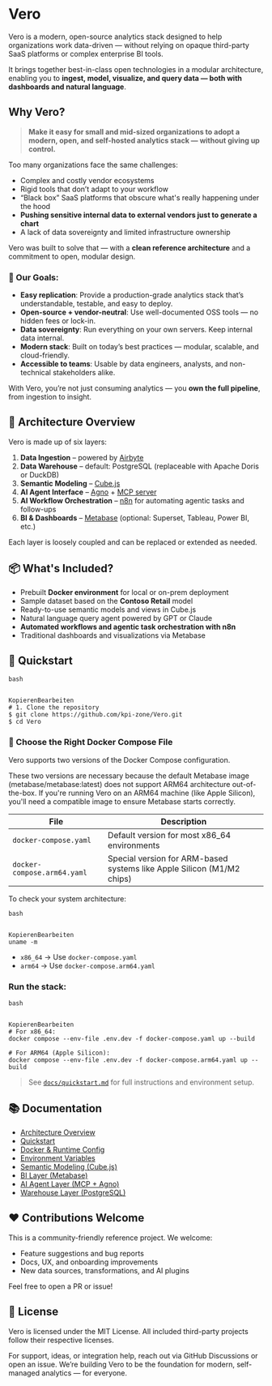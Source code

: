 # Vero

Vero is a modern, open-source analytics stack designed to help organizations work data-driven — without relying on opaque third-party SaaS platforms or complex enterprise BI tools.

It brings together best-in-class open technologies in a modular architecture, enabling you to **ingest, model, visualize, and query data — both with dashboards and natural language**.

## Why Vero?

> **Make it easy for small and mid-sized organizations to adopt a modern, open, and self-hosted analytics stack — without giving up control.**

Too many organizations face the same challenges:

- Complex and costly vendor ecosystems
- Rigid tools that don’t adapt to your workflow
- “Black box” SaaS platforms that obscure what's really happening under the hood
- **Pushing sensitive internal data to external vendors just to generate a chart**
- A lack of data sovereignty and limited infrastructure ownership

Vero was built to solve that — with a **clean reference architecture** and a commitment to open, modular design.

### 🚀 Our Goals:

- **Easy replication**: Provide a production-grade analytics stack that’s understandable, testable, and easy to deploy.
- **Open-source + vendor-neutral**: Use well-documented OSS tools — no hidden fees or lock-in.
- **Data sovereignty**: Run everything on your own servers. Keep internal data internal.
- **Modern stack**: Built on today’s best practices — modular, scalable, and cloud-friendly.
- **Accessible to teams**: Usable by data engineers, analysts, and non-technical stakeholders alike.

With Vero, you’re not just consuming analytics — you **own the full pipeline**, from ingestion to insight.



## 🧱 Architecture Overview

Vero is made up of six layers:

1. **Data Ingestion** – powered by [Airbyte](https://airbyte.com)
2. **Data Warehouse** – default: PostgreSQL (replaceable with Apache Doris or DuckDB)
3. **Semantic Modeling** – [Cube.js](https://cube.dev)
4. **AI Agent Interface** – [Agno](https://docs.agno.com/introduction) + [MCP server](https://github.com/isaacwasserman/mcp_cube_server)
5. **AI Workflow Orchestration** – [n8n](https://docs.n8n.io/) for automating agentic tasks and follow-ups
6. **BI & Dashboards** – [Metabase](https://metabase.com) (optional: Superset, Tableau, Power BI, etc.)

Each layer is loosely coupled and can be replaced or extended as needed.



## 📦 What's Included?

- Prebuilt **Docker environment** for local or on-prem deployment
- Sample dataset based on the **Contoso Retail** model
- Ready-to-use semantic models and views in Cube.js
- Natural language query agent powered by GPT or Claude
- **Automated workflows and agentic task orchestration with n8n**
- Traditional dashboards and visualizations via Metabase



## 🧪 Quickstart

```
bash


KopierenBearbeiten
# 1. Clone the repository
$ git clone https://github.com/kpi-zone/Vero.git
$ cd Vero
```

### 🐳 Choose the Right Docker Compose File

Vero supports two versions of the Docker Compose configuration.

These two versions are necessary because the default Metabase image (metabase/metabase:latest) does not support ARM64 architecture out-of-the-box. If you're running Vero on an ARM64 machine (like Apple Silicon), you'll need a compatible image to ensure Metabase starts correctly.

| File                        | Description                                                  |
| --------------------------- | ------------------------------------------------------------ |
| `docker-compose.yaml`       | Default version for most x86_64 environments                 |
| `docker-compose.arm64.yaml` | Special version for ARM-based systems like Apple Silicon (M1/M2 chips) |



To check your system architecture:

```
bash


KopierenBearbeiten
uname -m
```

- `x86_64` → Use `docker-compose.yaml`
- `arm64` → Use `docker-compose.arm64.yaml`

### Run the stack:

```
bash


KopierenBearbeiten
# For x86_64:
docker compose --env-file .env.dev -f docker-compose.yaml up --build

# For ARM64 (Apple Silicon):
docker compose --env-file .env.dev -f docker-compose.arm64.yaml up --build
```

> See [`docs/quickstart.md`](./docs/quickstart.md) for full instructions and environment setup.



## 📚 Documentation

- [Architecture Overview](./docs/architecture.md)
- [Quickstart](./docs/quickstart.md)
- [Docker & Runtime Config](./docs/conf/docker.md)
- [Environment Variables](./docs/conf/environment.md)
- [Semantic Modeling (Cube.js)](./docs/semantic/cubejs.md)
- [BI Layer (Metabase)](./docs/bi/metabase.md)
- [AI Agent Layer (MCP + Agno)](./docs/ai-agent/mcp-server.md)
- [Warehouse Layer (PostgreSQL)](./docs/warehouse/postgres.md)


## ❤️ Contributions Welcome

This is a community-friendly reference project. We welcome:

- Feature suggestions and bug reports
- Docs, UX, and onboarding improvements
- New data sources, transformations, and AI plugins

Feel free to open a PR or issue!



## 📄 License

Vero is licensed under the MIT License. All included third-party projects follow their respective licenses.

For support, ideas, or integration help, reach out via GitHub Discussions or open an issue. We’re building Vero to be the foundation for modern, self-managed analytics — for everyone.
